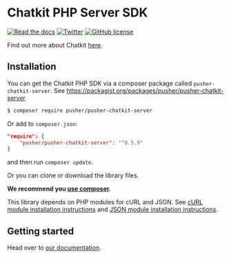 # Chatkit PHP Server SDK

[![Read the docs](https://img.shields.io/badge/read_the-docs-92A8D1.svg)](https://docs.pusher.com/chatkit/reference/server-php)
[![Twitter](https://img.shields.io/badge/twitter-@Pusher-blue.svg?style=flat)](http://twitter.com/Pusher)
[![GitHub license](https://img.shields.io/badge/license-MIT-lightgrey.svg)](https://github.com/pusher/chatkit-server-php/blob/master/LICENSE.md)

Find out more about Chatkit [here](https://pusher.com/chatkit).

## Installation

You can get the Chatkit PHP SDK via a composer package called `pusher-chatkit-server`. See <https://packagist.org/packages/pusher/pusher-chatkit-server>

```bash
$ composer require pusher/pusher-chatkit-server
```

Or add to `composer.json`:

```json
"require": {
    "pusher/pusher-chatkit-server": "^0.5.9"
}
```

and then run `composer update`.

Or you can clone or download the library files.

**We recommend you [use composer](http://getcomposer.org/).**

This library depends on PHP modules for cURL and JSON. See [cURL module installation instructions](http://php.net/manual/en/curl.installation.php) and [JSON module installation instructions](http://php.net/manual/en/json.installation.php).

## Getting started

Head over to [our documentation](https://docs.pusher.com/chatkit/reference/server-php).
